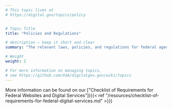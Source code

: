 ```yaml
---
# This topic lives at
# https://digital.gov/topics/policy


# Topic Title
title: "Policies and Regulations"

# description — keep it short and clear
summary: "The relevant laws, policies, and regulations for federal agencies."

# Weight
weight: 2

# For more information on managing topics,
# see https://github.com/GSA/digitalgov.gov/wiki/topics
---
```


More information can be found on our ["Checklist of Requirements for Federal Websites and Digital Services"]({{< ref "/resources/checklist-of-requirements-for-federal-digital-services.md" >}})
